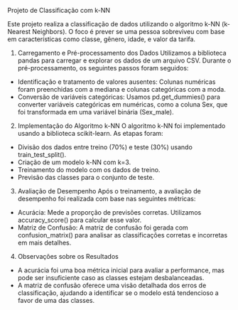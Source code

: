 Projeto de Classificação com k-NN

Este projeto realiza a classificação de dados utilizando o algoritmo k-NN (k-Nearest Neighbors). 
O foco é prever se uma pessoa sobreviveu com base em características como classe, gênero, idade, e valor da tarifa.

1. Carregamento e Pré-processamento dos Dados
Utilizamos a biblioteca pandas para carregar e explorar os dados de um arquivo CSV. Durante o pré-processamento, os seguintes passos foram seguidos:
 * Identificação e tratamento de valores ausentes: Colunas numéricas foram preenchidas com a mediana e colunas categóricas com a moda.
 * Conversão de variáveis categóricas: Usamos pd.get_dummies() para converter variáveis categóricas em numéricas, como a coluna Sex, que foi transformada em uma variável binária (Sex_male).

2. Implementação do Algoritmo k-NN
O algoritmo k-NN foi implementado usando a biblioteca scikit-learn. As etapas foram:
 * Divisão dos dados entre treino (70%) e teste (30%) usando train_test_split().
 * Criação de um modelo k-NN com k=3.
 * Treinamento do modelo com os dados de treino.
 * Previsão das classes para o conjunto de teste.

3. Avaliação de Desempenho
Após o treinamento, a avaliação de desempenho foi realizada com base nas seguintes métricas:
 * Acurácia: Mede a proporção de previsões corretas. Utilizamos accuracy_score() para calcular esse valor.
 * Matriz de Confusão: A matriz de confusão foi gerada com confusion_matrix() para analisar as classificações corretas e incorretas em mais detalhes.

4. Observações sobre os Resultados
 * A acurácia foi uma boa métrica inicial para avaliar a performance, mas pode ser insuficiente caso as classes estejam desbalanceadas.
 * A matriz de confusão oferece uma visão detalhada dos erros de classificação, ajudando a identificar se o modelo está tendencioso a favor de uma das classes.
